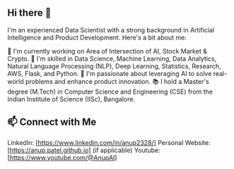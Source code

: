 ## Hi there 👋

I'm an experienced Data Scientist with a strong background in Artificial Intelligence and Product Development. Here's a bit about me:

🔭 I'm currently working on Area of Intersection of AI, Stock Market & Crypto.
🌱 I'm skilled in Data Science, Machine Learning, Data Analytics, Natural Language Processing (NLP), Deep Learning, Statistics, Research, AWS, Flask, and Python.
👯 I'm passionate about leveraging AI to solve real-world problems and enhance product innovation.
📚 I hold a Master's degree (M.Tech) in Computer Science and Engineering (CSE) from the Indian Institute of Science (IISc), Bangalore.

## 📫 Connect with Me
LinkedIn: [https://www.linkedin.com/in/anup2328/]
Personal Website: [https://anup.patel.github.io] (if applicable)
Youtube: [https://www.youtube.com/@AnupAI]
